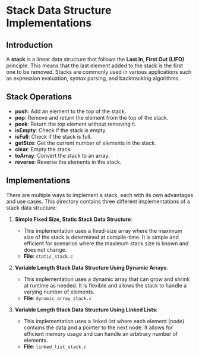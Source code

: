 # Stack Data Structure Implementations

## Introduction

A **stack** is a linear data structure that follows the **Last In, First Out (LIFO)** principle. This means that the last element added to the stack is the first one to be removed. Stacks are commonly used in various applications such as expression evaluation, syntax parsing, and backtracking algorithms.

## Stack Operations

- **push**: Add an element to the top of the stack.
- **pop**: Remove and return the element from the top of the stack.
- **peek**: Return the top element without removing it.
- **isEmpty**: Check if the stack is empty.
- **isFull**: Check if the stack is full.
- **getSize**: Get the current number of elements in the stack.
- **clear**: Empty the stack.
- **toArray**: Convert the stack to an array.
- **reverse**: Reverse the elements in the stack.

## Implementations

There are multiple ways to implement a stack, each with its own advantages and use cases. This directory contains three different implementations of a stack data structure:

1. **Simple Fixed Size, Static Stack Data Structure**:
   - This implementation uses a fixed-size array where the maximum size of the stack is determined at compile-time. It is simple and efficient for scenarios where the maximum stack size is known and does not change.
   - **File**: `static_stack.c`

2. **Variable Length Stack Data Structure Using Dynamic Arrays**:
   - This implementation uses a dynamic array that can grow and shrink at runtime as needed. It is flexible and allows the stack to handle a varying number of elements.
   - **File**: `dynamic_array_stack.c`

3. **Variable Length Stack Data Structure Using Linked Lists**:
   - This implementation uses a linked list where each element (node) contains the data and a pointer to the next node. It allows for efficient memory usage and can handle an arbitrary number of elements.
   - **File**: `linked_list_stack.c`
